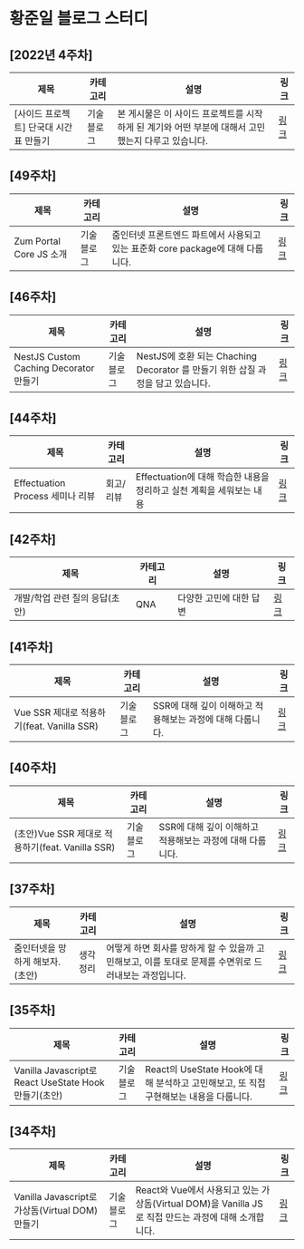 # 황준일 블로그 스터디

## [2022년 4주차]

|제목|카테고리|설명|링크|
|---|---|---|---|
|[사이드 프로젝트] 단국대 시간표 만들기|기술블로그|본 게시물은 이 사이드 프로젝트를 시작하게 된 계기와 어떤 부분에 대해서 고민했는지 다루고 있습니다.|[링크](https://junilhwang.github.io/TIL/side-project/dku-schedule-manager/)|

## [49주차]

|제목|카테고리|설명|링크|
|---|---|---|---|
|Zum Portal Core JS 소개|기술블로그|줌인터넷 프론트엔드 파트에서 사용되고 있는 표준화 core package에 대해 다룹니다.|[링크](https://zuminternet.github.io/zum-portal-core-js/)|

## [46주차]

|제목|카테고리|설명|링크|
|---|---|---|---|
|NestJS Custom Caching Decorator 만들기|기술블로그|NestJS에 호환 되는 Chaching Decorator 를 만들기 위한 삽질 과정을 담고 있습니다.|[링크](https://zuminternet.github.io/nestjs-custom-decorator/)|

## [44주차]

|제목|카테고리|설명|링크|
|---|---|---|---|
|Effectuation Process 세미나 리뷰|회고/리뷰|Effectuation에 대해 학습한 내용을 정리하고 실천 계획을 세워보는 내용|[링크](https://zuminternet.notion.site/Effectuation-Process-a84dfc9670b0417690f973bd760b0ce5)|

## [42주차]

|제목|카테고리|설명|링크|
|---|---|---|---|
|개발/학업 관련 질의 응답(초안)|QNA|다양한 고민에 대한 답변|[링크](https://zuminternet.notion.site/95f0ea201c19444a829ecc7a48f830ee)|


## [41주차]

|제목|카테고리|설명|링크|
|---|---|---|---|
|Vue SSR 제대로 적용하기(feat. Vanilla SSR)|기술블로그|SSR에 대해 깊이 이해하고 적용해보는 과정에 대해 다룹니다.|[링크](https://zuminternet.github.io/vue-ssr/)|


## [40주차]

|제목|카테고리|설명|링크|
|---|---|---|---|
|(초안)Vue SSR 제대로 적용하기(feat. Vanilla SSR)|기술블로그|SSR에 대해 깊이 이해하고 적용해보는 과정에 대해 다룹니다.|[링크](https://www.notion.so/zuminternet/Vue-SSR-feat-Vanilla-SSR-af75f5daf46f498fbdea6e402a059c41)|

## [37주차]

|제목|카테고리|설명|링크|
|---|---|---|---|
|줌인터넷을 망하게 해보자.(초안)|생각정리|어떻게 하면 회사를 망하게 할 수 있을까 고민해보고, 이를 토대로 문제를 수면위로 드러내보는 과정입니다.|[링크](https://www.notion.so/zuminternet/9ca3c89f8fde408997913ca45c994d3a)|

## [35주차]

|제목|카테고리|설명|링크|
|---|---|---|---|
|Vanilla Javascript로 React UseState Hook 만들기(초안)|기술블로그|React의 UseState Hook에 대해 분석하고 고민해보고, 또 직접 구현해보는 내용을 다룹니다.|[링크](https://junilhwang.github.io/TIL/Javascript/Design/Vanilla-JS-Make-useSate-hook/)|

## [34주차]

|제목|카테고리|설명|링크|
|---|---|---|---|
|Vanilla Javascript로 가상돔(Virtual DOM) 만들기|기술블로그|React와 Vue에서 사용되고 있는 가상돔(Virtual DOM)을 Vanilla JS로 직접 만드는 과정에 대해 소개합니다.|[링크](https://junilhwang.github.io/TIL/Javascript/Design/Vanilla-JS-Virtual-DOM/)|
